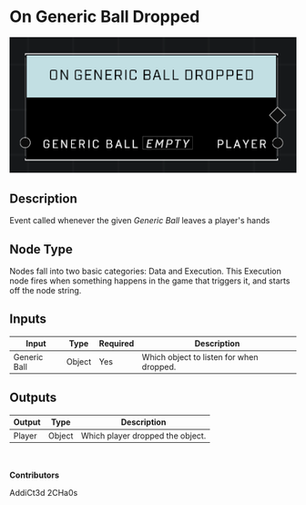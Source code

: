 # On Generic Ball Dropped
![alt text](../../../.gitbook/assets/on-generic-ball-dropped.png)
## Description
Event called whenever the given *Generic Ball* leaves a player's hands

## Node Type
Nodes fall into two basic categories: Data and Execution. This Execution node fires when something happens in the game that triggers it, and starts off the node string.

## Inputs
| Input | Type | Required | Description |
|------------------|------------------|----------|--------------------------------------------------------------|
| Generic Ball | Object | Yes | Which object to listen for when dropped. |

## Outputs
| Output | Type | Description |
|------------------|------------------|--------------------------------------------------------------|
| Player | Object | Which player dropped the object.|

\
\
**Contributors**

AddiCt3d 2CHa0s

